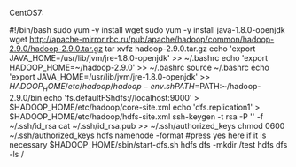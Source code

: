 CentOS7:

  #!/bin/bash
  sudo yum -y install wget
  sudo yum -y install java-1.8.0-openjdk
  wget http://apache-mirror.rbc.ru/pub/apache/hadoop/common/hadoop-2.9.0/hadoop-2.9.0.tar.gz
  tar xvfz hadoop-2.9.0.tar.gz
  echo 'export JAVA_HOME=/usr/lib/jvm/jre-1.8.0-openjdk' >> ~/.bashrc
  echo 'export HADOOP_HOME=~/hadoop-2.9.0' >> ~/.bashrc
  source ~/.bashrc
  echo 'export JAVA_HOME=/usr/lib/jvm/jre-1.8.0-openjdk' >> $HADOOP_HOME/etc/hadoop/hadoop-env.sh
  PATH=$PATH:~/hadoop-2.9.0/bin
  echo '<configuration><property><name>fs.defaultFS</name><value>hdfs://localhost:9000</value></property></configuration>' > $HADOOP_HOME/etc/hadoop/core-site.xml
  echo '<configuration><property><name>dfs.replication</name><value>1</value></property></configuration>' > $HADOOP_HOME/etc/hadoop/hdfs-site.xml
  ssh-keygen -t rsa -P '' -f ~/.ssh/id_rsa
  cat ~/.ssh/id_rsa.pub >> ~/.ssh/authorized_keys
  chmod 0600 ~/.ssh/authorized_keys
  hdfs namenode -format
  #press yes here if it is necessary
  $HADOOP_HOME/sbin/start-dfs.sh
  hdfs dfs -mkdir /test
  hdfs dfs -ls /
